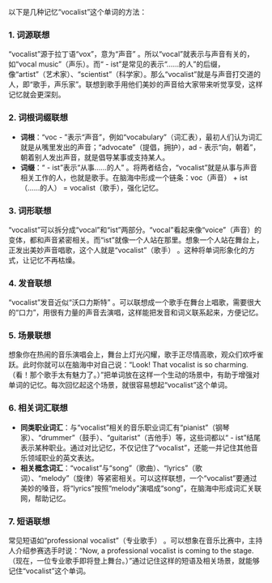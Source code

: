 以下是几种记忆“vocalist”这个单词的方法：

### 1. 词源联想
“vocalist”源于拉丁语“vox”，意为“声音” 。所以“vocal”就表示与声音有关的，如“vocal music”（声乐）。而“ - ist”是常见的表示“……的人”的后缀，像“artist”（艺术家）、“scientist”（科学家）。那么“vocalist”就是与声音打交道的人，即“歌手，声乐家”。联想到歌手用他们美妙的声音给大家带来听觉享受，这样记忆就会更深刻。

### 2. 词根词缀联想
 - **词根**：“voc - ”表示“声音”，例如“vocabulary”（词汇表），最初人们认为词汇就是从嘴里发出的声音；“advocate”（提倡，拥护），ad - 表示“向，朝着”，朝着别人发出声音，就是倡导某事或支持某人。
 - **词缀**：“ - ist”表示“从事……的人” 。将两者结合，“vocalist”就是从事与声音相关工作的人，也就是歌手。在脑海中形成一个链条：voc（声音） + ist（……的人） = vocalist（歌手），强化记忆。

### 3. 词形联想
“vocalist”可以拆分成“vocal”和“ist”两部分。“vocal”看起来像“voice”（声音）的变体，都和声音紧密相关。而“ist”就像一个人站在那里。想象一个人站在舞台上，正发出美妙声音唱歌，这个人就是“vocalist”（歌手） 。这种将单词形象化的方式，让记忆不再枯燥。

### 4. 发音联想
“vocalist”发音近似“沃口力斯特” 。可以联想成一个歌手在舞台上唱歌，需要很大的“口力”，用很有力量的声音去演唱，这样能把发音和词义联系起来，方便记忆。

### 5. 场景联想
想象你在热闹的音乐演唱会上，舞台上灯光闪耀，歌手正尽情高歌，观众们欢呼雀跃。此时你就可以在脑海中对自己说：“Look! That vocalist is so charming.（看！那个歌手太有魅力了。）”把单词放在这样一个生动的场景中，有助于增强对单词的记忆。每次回忆起这个场景，就很容易想起“vocalist”这个单词。

### 6. 相关词汇联想
 - **同类职业词汇**：与“vocalist”相关的音乐职业词汇有“pianist”（钢琴家）、“drummer”（鼓手）、“guitarist”（吉他手）等，这些词都以“ - ist”结尾表示某种职业。通过对比记忆，不仅记住了“vocalist”，还能一并记住其他音乐领域职业的英文表达。
 - **相关概念词汇**：“vocalist”与“song”（歌曲）、“lyrics”（歌词）、“melody”（旋律）等紧密相关。可以这样联想，一个“vocalist”要通过美妙的嗓音，将“lyrics”按照“melody”演唱成“song”，在脑海中形成词汇关联网，帮助记忆。

### 7. 短语联想
常见短语如“professional vocalist”（专业歌手） 。可以想象在音乐比赛中，主持人介绍参赛选手时说：“Now, a professional vocalist is coming to the stage.（现在，一位专业歌手即将登上舞台。）”通过记住这样的短语及相关场景，就能够记住“vocalist”这个单词。 